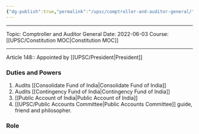 ```yaml
---
{"dg-publish":true,"permalink":"/upsc/comptroller-and-auditor-general/","dgHomeLink":true,"dgPassFrontmatter":false}
---
```


----
Topic: Comptroller and Auditor General
Date: 2022-06-03
Course: [[UPSC/Constitution MOC|Constitution MOC]] 

----




Article 148:: 
Appointed by [[UPSC/President|President]]


### Duties and Powers
1. Audits [[Consolidate Fund of India|Consolidate Fund of India]]
2. Audits [[Contingency Fund of India|Contingency Fund of India]]
3. [[Public Account of India|Public Account of India]]
4. [[UPSC/Public Accounts Committee|Public Accounts Committee]] guide, friend and philosopher. 

### Role
